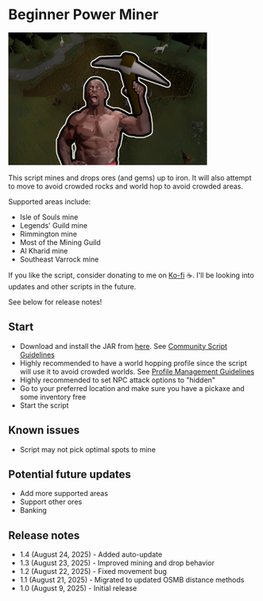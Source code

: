 # Beginner Power Miner

![img.png](img.png)

This script mines and drops ores (and gems) up to iron. It will also attempt to move to avoid crowded rocks and world hop to avoid crowded areas.

Supported areas include:
- Isle of Souls mine
- Legends' Guild mine
- Rimmington mine
- Most of the Mining Guild
- Al Kharid mine
- Southeast Varrock mine

If you like the script, consider donating to me on [Ko-fi](https://ko-fi.com/fruart) ☕. I'll be looking into updates and other scripts in the future.

See below for release notes!

## Start
- Download and install the JAR from [here](https://github.com/fru-art/fru-scripts/blob/master/out/artifacts/BeginnerPowerMinerScript.jar). See [Community Script Guidelines](https://discord.com/channels/736938454478356570/1364978724105355324)
- Highly recommended to have a world hopping profile since the script will use it to avoid crowded worlds. See [Profile Management Guidelines](https://discord.com/channels/736938454478356570/1393939764092207134/1393939764092207134)
- Highly recommended to set NPC attack options to "hidden"
- Go to your preferred location and make sure you have a pickaxe and some inventory free
- Start the script

## Known issues
- Script may not pick optimal spots to mine

## Potential future updates
- Add more supported areas
- Support other ores
- Banking

## Release notes
- 1.4 (August 24, 2025) - Added auto-update
- 1.3 (August 23, 2025) - Improved mining and drop behavior
- 1.2 (August 22, 2025) - Fixed movement bug
- 1.1 (August 21, 2025) - Migrated to updated OSMB distance methods
- 1.0 (August 9, 2025) - Initial release

